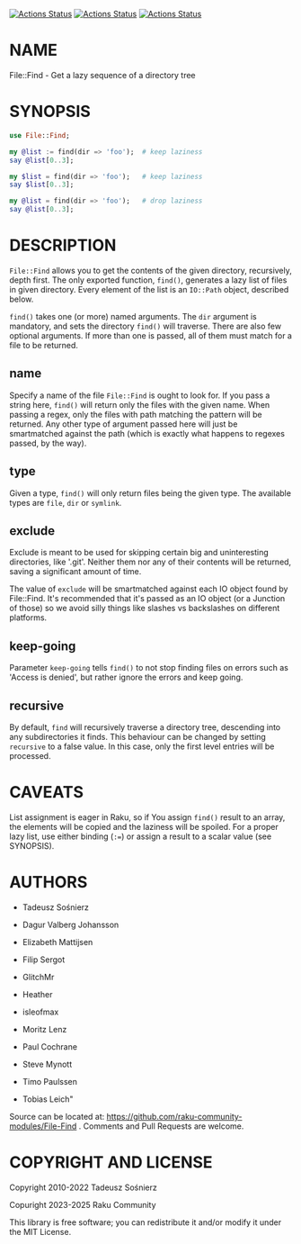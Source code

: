 [![Actions Status](https://github.com/raku-community-modules/File-Find/actions/workflows/linux.yml/badge.svg)](https://github.com/raku-community-modules/File-Find/actions) [![Actions Status](https://github.com/raku-community-modules/File-Find/actions/workflows/macos.yml/badge.svg)](https://github.com/raku-community-modules/File-Find/actions) [![Actions Status](https://github.com/raku-community-modules/File-Find/actions/workflows/windows.yml/badge.svg)](https://github.com/raku-community-modules/File-Find/actions)

NAME
====

File::Find - Get a lazy sequence of a directory tree

SYNOPSIS
========

```raku
use File::Find;

my @list := find(dir => 'foo');  # keep laziness
say @list[0..3];

my $list = find(dir => 'foo');   # keep laziness
say $list[0..3];

my @list = find(dir => 'foo');   # drop laziness
say @list[0..3];
```

DESCRIPTION
===========

`File::Find` allows you to get the contents of the given directory, recursively, depth first. The only exported function, `find()`, generates a lazy list of files in given directory. Every element of the list is an `IO::Path` object, described below.

`find()` takes one (or more) named arguments. The `dir` argument is mandatory, and sets the directory `find()` will traverse. There are also few optional arguments. If more than one is passed, all of them must match for a file to be returned.

name
----

Specify a name of the file `File::Find` is ought to look for. If you pass a string here, `find()` will return only the files with the given name. When passing a regex, only the files with path matching the pattern will be returned. Any other type of argument passed here will just be smartmatched against the path (which is exactly what happens to regexes passed, by the way).

type
----

Given a type, `find()` will only return files being the given type. The available types are `file`, `dir` or `symlink`.

exclude
-------

Exclude is meant to be used for skipping certain big and uninteresting directories, like '.git'. Neither them nor any of their contents will be returned, saving a significant amount of time.

The value of `exclude` will be smartmatched against each IO object found by File::Find. It's recommended that it's passed as an IO object (or a Junction of those) so we avoid silly things like slashes vs backslashes on different platforms.

keep-going
----------

Parameter `keep-going` tells `find()` to not stop finding files on errors such as 'Access is denied', but rather ignore the errors and keep going.

recursive
---------

By default, `find` will recursively traverse a directory tree, descending into any subdirectories it finds. This behaviour can be changed by setting `recursive` to a false value. In this case, only the first level entries will be processed.

CAVEATS
=======

List assignment is eager in Raku, so if You assign `find()` result to an array, the elements will be copied and the laziness will be spoiled. For a proper lazy list, use either binding (`:=`) or assign a result to a scalar value (see SYNOPSIS).

AUTHORS
=======

  * Tadeusz Sośnierz

  * Dagur Valberg Johansson

  * Elizabeth Mattijsen

  * Filip Sergot

  * GlitchMr

  * Heather

  * isleofmax

  * Moritz Lenz

  * Paul Cochrane

  * Steve Mynott

  * Timo Paulssen

  * Tobias Leich"

Source can be located at: https://github.com/raku-community-modules/File-Find . Comments and Pull Requests are welcome.

COPYRIGHT AND LICENSE
=====================

Copyright 2010-2022 Tadeusz Sośnierz

Copuright 2023-2025 Raku Community

This library is free software; you can redistribute it and/or modify it under the MIT License.

